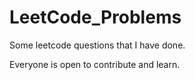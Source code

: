 # LeetCode_Problems


 Some leetcode questions that I have done.
 
 Everyone is open to contribute and learn.
